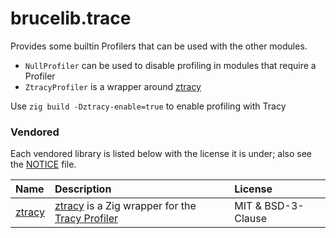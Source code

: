 # brucelib.trace

Provides some builtin Profilers that can be used with the other modules.

- `NullProfiler` can be used to disable profiling in modules that require a Profiler
- `ZtracyProfiler` is a wrapper around [ztracy](https://github.com/michal-z/zig-gamedev/tree/main/libs/ztracy)

Use `zig build -Dztracy-enable=true` to enable profiling with Tracy

### Vendored

Each vendored library is listed below with the license it is under; also see the [NOTICE](NOTICE) file.

| Name | Description | License |
| :--- | :---------- | :------ |
| [ztracy](src/vendored/ztracy) | [ztracy](https://github.com/michal-z/zig-gamedev/tree/main/libs/ztracy) is a Zig wrapper for the [Tracy Profiler](https://github.com/wolfpld/tracy) |MIT & BSD-3-Clause|
